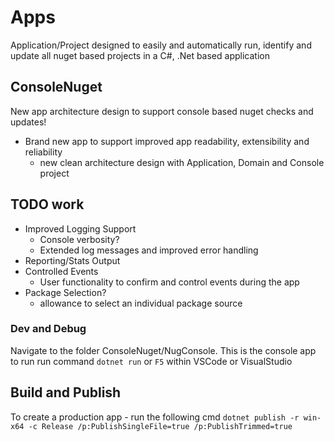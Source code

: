 # Apps

Application/Project designed to easily and automatically run, identify and update all nuget based projects in a C#, .Net based application

## ConsoleNuget

New app architecture design to support console based nuget checks and updates!

- Brand new app to support improved app readability, extensibility and reliability
  - new clean architecture design with Application, Domain and Console project

## TODO work

- Improved Logging Support
  - Console verbosity?
  - Extended log messages and improved error handling
- Reporting/Stats Output
- Controlled Events
  - User functionality to confirm and control events during the app
- Package Selection?
  - allowance to select an individual package source

### Dev and Debug

Navigate to the folder ConsoleNuget/NugConsole. This is the console app to run
run command `dotnet run` or `F5` within VSCode or VisualStudio

## Build and Publish

To create a production app - run the following cmd `dotnet publish -r win-x64 -c Release /p:PublishSingleFile=true /p:PublishTrimmed=true`
